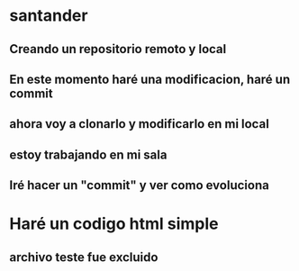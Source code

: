# santander
## Creando un repositorio remoto y local

## En este momento haré una modificacion, haré un commit

## ahora voy a clonarlo y modificarlo en mi local
## estoy trabajando en mi sala

## Iré hacer un "commit" y ver como evoluciona

# Haré un codigo html simple 

## archivo teste fue excluido

